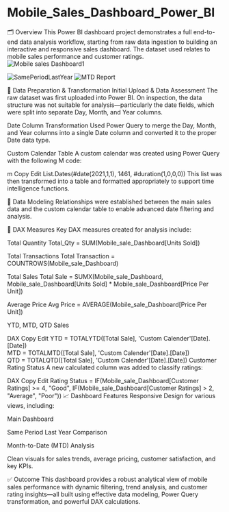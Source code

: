# Mobile_Sales_Dashboard_Power_BI

🗂 Overview
This Power BI dashboard project demonstrates a full end-to-end data analysis workflow, starting from raw data ingestion to building an interactive and responsive sales dashboard. The dataset used relates to mobile sales performance and customer ratings.
![Mobile sales Dashboard1](https://github.com/user-attachments/assets/378bd90b-746a-49ba-9b75-e82b9d2cd956)

![SamePeriodLastYear](https://github.com/user-attachments/assets/f6cb5687-2c38-4cf8-b291-51effe11adfe)
![MTD Report](https://github.com/user-attachments/assets/68a4b3f1-cc3b-4730-8027-b618ed8e0840)



🔄 Data Preparation & Transformation
Initial Upload & Data Assessment
The raw dataset was first uploaded into Power BI. On inspection, the data structure was not suitable for analysis—particularly the date fields, which were split into separate Day, Month, and Year columns.

Date Column Transformation
Used Power Query to merge the Day, Month, and Year columns into a single Date column and converted it to the proper Date data type.

Custom Calendar Table
A custom calendar was created using Power Query with the following M code:

m
Copy
Edit
List.Dates(#date(2021,1,1), 1461, #duration(1,0,0,0))
This list was then transformed into a table and formatted appropriately to support time intelligence functions.

🔧 Data Modeling
Relationships were established between the main sales data and the custom calendar table to enable advanced date filtering and analysis.

📐 DAX Measures
Key DAX measures created for analysis include:

Total Quantity
Total_Qty = SUM(Mobile_sale_Dashboard[Units Sold])

Total Transactions
Total Transaction = COUNTROWS(Mobile_sale_Dashboard)

Total Sales
Total Sale = SUMX(Mobile_sale_Dashboard, Mobile_sale_Dashboard[Units Sold] * Mobile_sale_Dashboard[Price Per Unit])

Average Price
Avg Price = AVERAGE(Mobile_sale_Dashboard[Price Per Unit])

YTD, MTD, QTD Sales

DAX
Copy
Edit
YTD = TOTALYTD([Total Sale], 'Custom Calender'[Date].[Date])  
MTD = TOTALMTD([Total Sale], 'Custom Calender'[Date].[Date])  
QTD = TOTALQTD([Total Sale], 'Custom Calender'[Date].[Date])
Customer Rating Status
A new calculated column was added to classify ratings:

DAX
Copy
Edit
Rating Status = 
IF(Mobile_sale_Dashboard[Customer Ratings] >= 4, "Good",
   IF(Mobile_sale_Dashboard[Customer Ratings] > 2, "Average", "Poor"))
📈 Dashboard Features
Responsive Design for various views, including:

Main Dashboard

Same Period Last Year Comparison

Month-to-Date (MTD) Analysis

Clean visuals for sales trends, average pricing, customer satisfaction, and key KPIs.

✅ Outcome
This dashboard provides a robust analytical view of mobile sales performance with dynamic filtering, trend analysis, and customer rating insights—all built using effective data modeling, Power Query transformation, and powerful DAX calculations.

